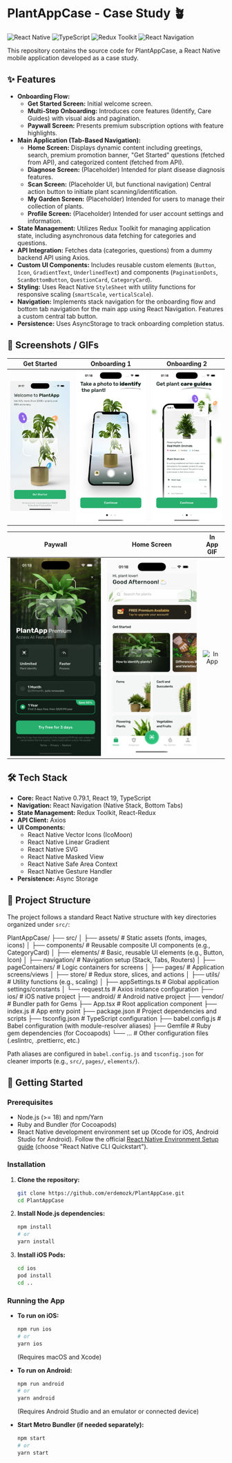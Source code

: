 # PlantAppCase - Case Study 🪴

![React Native](https://img.shields.io/badge/React%20Native-0.79.1-blue?logo=react) ![TypeScript](https://img.shields.io/badge/TypeScript-5.0.4-blue?logo=typescript) ![Redux Toolkit](https://img.shields.io/badge/Redux%20Toolkit-2.7.0-764ABC?logo=redux) ![React Navigation](https://img.shields.io/badge/React%20Navigation-7.x-blue)

This repository contains the source code for PlantAppCase, a React Native mobile application developed as a case study.

## ✨ Features

*   **Onboarding Flow:**
    *   **Get Started Screen:** Initial welcome screen.
    *   **Multi-Step Onboarding:** Introduces core features (Identify, Care Guides) with visual aids and pagination.
    *   **Paywall Screen:** Presents premium subscription options with feature highlights.
*   **Main Application (Tab-Based Navigation):**
    *   **Home Screen:** Displays dynamic content including greetings, search, premium promotion banner, "Get Started" questions (fetched from API), and categorized content (fetched from API).
    *   **Diagnose Screen:** (Placeholder) Intended for plant disease diagnosis features.
    *   **Scan Screen:** (Placeholder UI, but functional navigation) Central action button to initiate plant scanning/identification.
    *   **My Garden Screen:** (Placeholder) Intended for users to manage their collection of plants.
    *   **Profile Screen:** (Placeholder) Intended for user account settings and information.
*   **State Management:** Utilizes Redux Toolkit for managing application state, including asynchronous data fetching for categories and questions.
*   **API Integration:** Fetches data (categories, questions) from a dummy backend API using Axios.
*   **Custom UI Components:** Includes reusable custom elements (`Button`, `Icon`, `GradientText`, `UnderlinedText`) and components (`PaginationDots`, `ScanBottomButton`, `QuestionCard`, `CategoryCard`).
*   **Styling:** Uses React Native `StyleSheet` with utility functions for responsive scaling (`smartScale`, `verticalScale`).
*   **Navigation:** Implements stack navigation for the onboarding flow and bottom tab navigation for the main app using React Navigation. Features a custom central tab button.
*   **Persistence:** Uses AsyncStorage to track onboarding completion status.

## 📸 Screenshots / GIFs

| Get Started                 | Onboarding 1                | Onboarding 2                |
| :--------------------------: | :--------------------------: | :--------------------------: |
| ![Get Started Screen](readmeAssets/getStarted.png) | ![Onboarding Screen 1](readmeAssets/onboarding1.png) | ![Onboarding Screen 2](readmeAssets/onboarding2.png) |

| Paywall                     | Home Screen                 | In App GIF              |
| :--------------------------: | :--------------------------: | :--------------------------: |
| ![Paywall Screen](readmeAssets/paywall.png) | ![Home Screen](readmeAssets/home.png) | ![In App](readmeAssets/in-app.gif) |

## 🛠️ Tech Stack

*   **Core:** React Native 0.79.1, React 19, TypeScript
*   **Navigation:** React Navigation (Native Stack, Bottom Tabs)
*   **State Management:** Redux Toolkit, React-Redux
*   **API Client:** Axios
*   **UI Components:**
    *   React Native Vector Icons (IcoMoon)
    *   React Native Linear Gradient
    *   React Native SVG
    *   React Native Masked View
    *   React Native Safe Area Context
    *   React Native Gesture Handler
*   **Persistence:** Async Storage

## 📂 Project Structure

The project follows a standard React Native structure with key directories organized under `src/`:

PlantAppCase/
├── src/
│ ├── assets/ # Static assets (fonts, images, icons)
│ ├── components/ # Reusable composite UI components (e.g., CategoryCard)
│ ├── elements/ # Basic, reusable UI elements (e.g., Button, Icon)
│ ├── navigation/ # Navigation setup (Stack, Tabs, Routers)
│ ├── pageContainers/ # Logic containers for screens
│ ├── pages/ # Application screens/views
│ ├── store/ # Redux store, slices, and actions
│ ├── utils/ # Utility functions (e.g., scaling)
│ ├── appSettings.ts # Global application settings/constants
│ └── request.ts # Axios instance configuration
├── ios/ # iOS native project
├── android/ # Android native project
├── vendor/ # Bundler path for Gems
├── App.tsx # Root application component
├── index.js # App entry point
├── package.json # Project dependencies and scripts
├── tsconfig.json # TypeScript configuration
├── babel.config.js # Babel configuration (with module-resolver aliases)
├── Gemfile # Ruby gem dependencies (for Cocoapods)
└── ... # Other configuration files (.eslintrc, .prettierrc, etc.)

Path aliases are configured in `babel.config.js` and `tsconfig.json` for cleaner imports (e.g., `src/`, `pages/`, `elements/`).

## 🚀 Getting Started

### Prerequisites

*   Node.js (>= 18) and npm/Yarn
*   Ruby and Bundler (for Cocoapods)
*   React Native development environment set up (Xcode for iOS, Android Studio for Android). Follow the official [React Native Environment Setup guide](https://reactnative.dev/docs/environment-setup) (choose "React Native CLI Quickstart").

### Installation

1.  **Clone the repository:**
    ```bash
    git clone https://github.com/erdemozk/PlantAppCase.git
    cd PlantAppCase
    ```

2.  **Install Node.js dependencies:**
    ```bash
    npm install
    # or
    yarn install
    ```

3.  **Install iOS Pods:**
    ```bash
    cd ios
    pod install
    cd ..
    ```

### Running the App

*   **To run on iOS:**
    ```bash
    npm run ios
    # or
    yarn ios
    ```
    (Requires macOS and Xcode)

*   **To run on Android:**
    ```bash
    npm run android
    # or
    yarn android
    ```
    (Requires Android Studio and an emulator or connected device)

*   **Start Metro Bundler (if needed separately):**
    ```bash
    npm start
    # or
    yarn start
    ```
